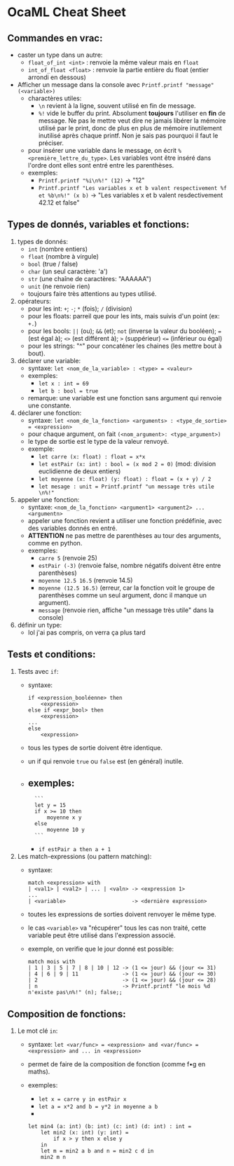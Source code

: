 # OcaML Cheat Sheet

## Commandes en vrac:

- caster un type dans un autre:
	- `float_of_int <int>` : renvoie la même valeur mais en `float`
	- `int_of_float <float>` : renvoie la partie entière du float (entier arrondi en dessous)
- Afficher un message dans la console avec `Printf.printf "message" (<variable>)`
	- charactères utiles:
		- `\n` revient à la ligne, souvent utilisé en fin de message.
		- `%!` vide le buffer du print. Absolument **toujours** l'utiliser en **fin** de message. Ne pas le mettre veut dire ne jamais libérer la mémoire utilisé par le print, donc de plus en plus de mémoire inutilement inutilisé après chaque printf. Non je sais pas pourquoi il faut le préciser.
	- pour insérer une variable dans le message, on écrit `%<première_lettre_du_type>`. Les variables vont être inséré dans l'ordre dont elles sont entré entre les parenthèses.
	- exemples:
		- `Printf.printf "%i\n%!" (12)`
			-> "12"
		- `Printf.printf "Les variables x et b valent respectivement %f et %b\n%!" (x b)`
			-> "Les variables x et b valent resdectivement 42.12 et false"

## Types de donnés, variables et fonctions:

1.  types de donnés:
	- `int` (nombre entiers)
	- `float` (nombre à virgule)
	- `bool` (true / false)
	- `char` (un seul caractère: 'a')
	- `str` (une chaîne de caractères: "AAAAAA")
	- `unit` (ne renvoie rien)
	- toujours faire très attentions au types utilisé.
2.  opérateurs:
	- pour les int: `+`; `-`; `*` (fois); `/` (division)
	- pour les floats: parreil que pour les ints, mais suivis d'un point (ex: `+.`)
	- pour les bools: `||` (ou); `&&` (et); `not` (inverse la valeur du booléen); `=` (est égal à); `<>` (est différent à); `>` (suppérieur) `<=` (inférieur ou égal)
	- pour les strings: "^" pour concaténer les chaines (les mettre bout à bout).
3.  déclarer une variable:
	- syntaxe: `let <nom_de_la_variable> : <type> = <valeur>`
	- exemples:
		- `let x : int = 69`
		- `let b : bool = true`
	- remarque: une variable est une fonction sans argument qui renvoie une constante.
4.  déclarer une fonction:
	- syntaxe: `let <nom_de_la_fonction> <arguments> : <type_de_sortie> = <expression>`
	- pour chaque argument, on fait `(<nom_argument>: <type_argument>)`
	- le type de sortie est le type de la valeur renvoyé.
	- exemple:
		- `let carre (x: float) : float = x*x`
		- `let estPair (x: int) : bool = (x mod 2 = 0)` (mod: division euclidienne de deux entiers)
		- `let moyenne (x: float) (y: float) : float = (x + y) / 2`
		- `let mesage : unit = Printf.printf "un message très utile \n%!"`
5.  appeler une fonction:
	- syntaxe: `<nom_de_la_fonction> <argument1> <argument2> ... <argumentn>`
	- appeler une fonction revient a utiliser une fonction prédéfinie, avec des variables donnés en entré.
	- **ATTENTION** ne pas mettre de parenthèses au tour des arguments, comme en python.
	- exemples:
		- `carre 5` (renvoie 25)
		- `estPair (-3)` (renvoie false, nombre négatifs doivent être entre parenthèses)
		- `moyenne 12.5 16.5` (renvoie 14.5)
		- `moyenne (12.5 16.5)` (erreur, car la fonction voit le groupe de parenthèses comme un seul argument, donc il manque un argument).
		- `message` (renvoie rien, affiche "un message très utile" dans la console)
6.  définir un type:
	<!-- FIXME: Pas oublier de remplir ça ce soir. -->
	- lol j'ai pas compris, on verra ça plus tard



## Tests et conditions:

1.  Tests avec `if`:
	- syntaxe:

		```
		if <expression_booléenne> then
			<expression>
		else if <expr_bool> then
			<expression>
		...
		else
			<expression>
		```

	- tous les types de sortie doivent être identique.
	- un if qui renvoie `true` ou `false` est (en général) inutile.
	- exemples:
		-

			```
			let y = 15
			if x >= 10 then 
				moyenne x y
			else
				moyenne 10 y
			```

		- `if estPair a then a + 1`
2.  Les match-expressions (ou pattern matching):
	- syntaxe:

		```
		match <expression> with
		| <val1> | <val2> | ... | <valn> -> <expression 1>
		...
		| <variable>					 -> <dernière expression>
		```

	- toutes les expressions de sorties doivent renvoyer le même type.
	- le cas `<variable>` va "récupérer" tous les cas non traité, cette variable peut être utilisé dans l'expression associé.
	- exemple, on verifie que le jour donné est possible:
		
		```
		match mois with
		| 1 | 3 | 5 | 7 | 8 | 10 | 12 -> (1 <= jour) && (jour <= 31)
		| 4 | 6 | 9 | 11			  -> (1 <= jour) && (jour <= 30)
		| 2							  -> (1 <= jour) && (jour <= 28)
		| n							  -> Printf.printf "le mois %d n'existe pas\n%!" (n); false;;
		```


## Composition de fonctions:

1.  Le mot clé `in`:
	- syntaxe: `let <var/func> = <expression> and <var/func> = <expression> and ... in <expression>`
	- permet de faire de la composition de fonction (comme f•g en maths).
	- exemples:
		- `let x = carre y in estPair x`
		- `let a = x*2 and b = y*2 in moyenne a b`
		- 

		```
		let min4 (a: int) (b: int) (c: int) (d: int) : int =
			let min2 (x: int) (y: int) = 
				if x > y then x else y
			in
			let m = min2 a b and n = min2 c d in
			min2 m n
		```
